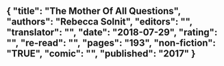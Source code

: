 {
 "title": "The Mother Of All Questions",
 "authors": "Rebecca Solnit",
 "editors": "",
 "translator": "",
 "date": "2018-07-29",
 "rating": "",
 "re-read": "",
 "pages": "193",
 "non-fiction": "TRUE",
 "comic": "",
 "published": "2017"
}
---

